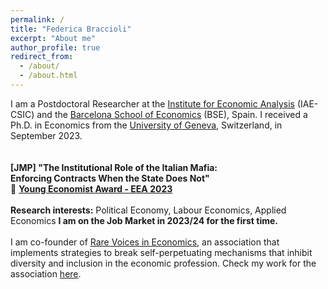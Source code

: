 ```yaml
---
permalink: /
title: "Federica Braccioli"
excerpt: "About me"
author_profile: true
redirect_from: 
  - /about/
  - /about.html
---
```


I am a Postdoctoral Researcher at the [Institute for Economic Analysis](https://www.iae.csic.es/investigadorPersonalAbout.php?idinvestigador=3810&lang=ing) (IAE-CSIC) and the [Barcelona School of Economics](https://bse.eu/) (BSE), Spain. I received a Ph.D. in Economics from the [University of Geneva](https://www.unige.ch/gsem/en/research/institutes/iee/), Switzerland, in September 2023. 
<br />
<br />
<br />
**[JMP] "The Institutional Role of the Italian Mafia: <br /> 
Enforcing Contracts When the State Does Not"** <br />
🔴 **[Young Economist Award - EEA 2023](https://www.eeassoc.org/awards/young-economist-award)** 
<br />
<br />
**Research interests:** Political Economy, Labour Economics, Applied Economics
**I am on the Job Market in 2023/24 for the first time.**
<br />
<br />
I am co-founder of [Rare Voices in Economics](https://www.rarevoicesineconomics.com/), an association that implements strategies to break self-perpetuating mechanisms that inhibit diversity and inclusion in the economic profession. Check my work for the association [here](https://federicabraccioli.github.io/rare-voices/). 
